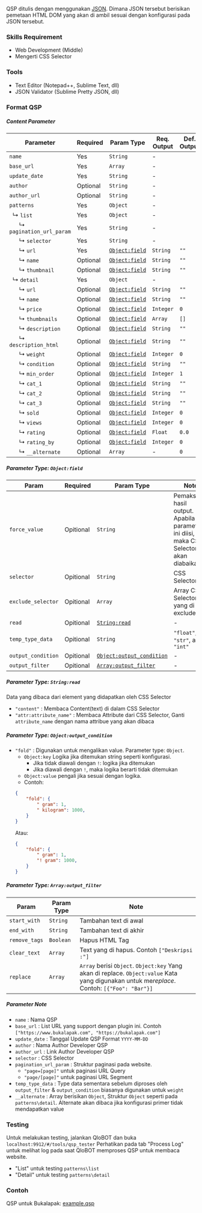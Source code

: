 
QSP ditulis dengan menggunakan [JSON](https://en.wikipedia.org/wiki/JSON "JSON - Wikipedia"). Dimana JSON tersebut berisikan pemetaan HTML DOM yang akan di ambil sesuai dengan konfigurasi pada JSON tersebut.


### Skills Requirement
- Web Development (Middle)
- Mengerti CSS Selector

### Tools
- Text Editor (Notepad++, Sublime Text, dll)
- JSON Validator (Sublime Pretty JSON, dll)


### Format QSP


##### Content Parameter

| Parameter                                          | Required | Param Type      | Req. Output | Def. Output |
|----------------------------------------------------|----------|-----------------|-------------|---------|
| `name`                                             | Yes      | `String`        | -           |         |
| `base_url`                                         | Yes      | `Array`         | -           |         |
| `update_date`                                      | Yes      | `String`        | -           |         |
| `author`                                           | Optional | `String`        | -           |         |
| `author_url`                                       | Optional | `String`        | -           |         |
| `patterns`                                         | Yes      | `Object`        | -           |         |
| &nbsp; &rdsh; `list`                               | Yes      | `Object`        | -           |         |
| &nbsp; &nbsp; &nbsp; &rdsh; `pagination_url_param` | Yes      | `String`        | -           |         |
| &nbsp; &nbsp; &nbsp; &rdsh; `selector`             | Yes      | `String`        | -           |         |
| &nbsp; &nbsp; &nbsp; &rdsh; `url`                  | Yes      | [`Object:field`](#parameter-type-objectfield)  | `String`    | `""`    |
| &nbsp; &nbsp; &nbsp; &rdsh; `name`                 | Optional | [`Object:field`](#parameter-type-objectfield)  | `String`    | `""`    |
| &nbsp; &nbsp; &nbsp; &rdsh; `thumbnail`            | Optional | [`Object:field`](#parameter-type-objectfield)  | `String`    | `""`    |
| &nbsp; &rdsh; `detail`                             | Yes      | `Object`        | -           |         |
| &nbsp; &nbsp; &nbsp; &rdsh; `url`                  | Optional | [`Object:field`](#parameter-type-objectfield)  | `String`    | `""`    |
| &nbsp; &nbsp; &nbsp; &rdsh; `name`                 | Optional | [`Object:field`](#parameter-type-objectfield)  | `String`    | `""`    |
| &nbsp; &nbsp; &nbsp; &rdsh; `price`                | Optional | [`Object:field`](#parameter-type-objectfield)  | `Integer`   | `0`     |
| &nbsp; &nbsp; &nbsp; &rdsh; `thumbnails`           | Optional | [`Object:field`](#parameter-type-objectfield)  | `Array`     | `[]`    |
| &nbsp; &nbsp; &nbsp; &rdsh; `description`          | Optional | [`Object:field`](#parameter-type-objectfield)  | `String`    | `""`    |
| &nbsp; &nbsp; &nbsp; &rdsh; `description_html`     | Optional | [`Object:field`](#parameter-type-objectfield)  | `String`    | `""`    |
| &nbsp; &nbsp; &nbsp; &rdsh; `weight`               | Optional | [`Object:field`](#parameter-type-objectfield)  | `Integer`   | `0`     |
| &nbsp; &nbsp; &nbsp; &rdsh; `condition`            | Optional | [`Object:field`](#parameter-type-objectfield)  | `String`    | `""`    |
| &nbsp; &nbsp; &nbsp; &rdsh; `min_order`            | Optional | [`Object:field`](#parameter-type-objectfield)  | `Integer`   | `1`     |
| &nbsp; &nbsp; &nbsp; &rdsh; `cat_1`                | Optional | [`Object:field`](#parameter-type-objectfield)  | `String`    | `""`    |
| &nbsp; &nbsp; &nbsp; &rdsh; `cat_2`                | Optional | [`Object:field`](#parameter-type-objectfield)  | `String`    | `""`    |
| &nbsp; &nbsp; &nbsp; &rdsh; `cat_3`                | Optional | [`Object:field`](#parameter-type-objectfield)  | `String`    | `""`    |
| &nbsp; &nbsp; &nbsp; &rdsh; `sold`                 | Optional | [`Object:field`](#parameter-type-objectfield)  | `Integer`   | `0`     |
| &nbsp; &nbsp; &nbsp; &rdsh; `views`                | Optional | [`Object:field`](#parameter-type-objectfield)  | `Integer`   | `0`     |
| &nbsp; &nbsp; &nbsp; &rdsh; `rating`               | Optional | [`Object:field`](#parameter-type-objectfield)  | `Float`     | `0.0`   |
| &nbsp; &nbsp; &nbsp; &rdsh; `rating_by`            | Optional | [`Object:field`](#parameter-type-objectfield)  | `Integer`   | `0`     |
| &nbsp; &nbsp; &nbsp; &rdsh; `__alternate`          | Optional | `Array`         | -           | `0`     |


##### Parameter Type: `Object:field`

| Param                                 | Required  | Param Type               | Note |
|---------------------------------------|-----------|---------------------------|------|
| `force_value`                         | Opitional | `String`                  | Pemaksaam hasil output. Apabila parameter ini diisi, maka CSS Selector akan diabaikan |
| `selector`                            | Opitional | `String`                  | CSS Selector |
| `exclude_selector`                    | Opitional | `Array`                   | Array CSS Selector yang di exclude |
| `read`                                | Opitional | [`String:read`](#parameter-type-stringread)             | - |
| `temp_type_data`                      | Opitional | `String`                  | `"float"`, `"str"`, atau `"int"` |
| `output_condition`                    | Opitional | [`Object:output_condition`](#parameter-type-objectoutput_condition) | - |
| `output_filter`                       | Opitional | [`Array:output_filter`](#parameter-type-arrayoutput_filter)     | - |

##### Parameter Type: `String:read`

Data yang dibaca dari element yang didapatkan oleh CSS Selector

- `"content"` : Membaca Content(text) di dalam CSS Selector
- `"attr:attribute_name"` : Membaca Attribute dari CSS Selector, Ganti `attribute_name` dengan nama attribue yang akan dibaca

##### Parameter Type: `Object:output_condition`

- `"fold"` : Digunakan untuk mengalikan value. Parameter type: `Object`. 
    - `Object:key` Logika jika ditemukan string seperti konfigurasi. 
        - Jika tidak diawali dengan `!`: logika jika ditemukan
        - Jika diawali dengan `!`, maka logika berarti tidak ditemukan
    - `Object:value` pengali jika sesuai dengan logika.
    - Contoh:
    ```JSON
    {
        "fold": {
            " gram": 1,
            " kilogram": 1000,
        }
    }
    ```
    Atau:
    ```JSON
    {
        "fold": {
            " gram": 1,
            "! gram": 1000,
        }
    }
    ```


##### Parameter Type: `Array:output_filter`

| Param                                 | Param Type     | Note |
|---------------------------------------|-------------------|------|
|`start_with`                           | `String`            | Tambahan text di awal 
|`end_with`                             | `String`            | Tambahan text di akhir
|`remove_tags`                          | `Boolean`           | Hapus HTML Tag
|`clear_text`                           | `Array`             | Text yang di hapus. Contoh `["Deskripsi :"]`
|`replace`                              | `Array`             | `Array` berisi `Object`. `Object:key` Yang akan di replace. `Object:value` Kata yang digunakan untuk me*replace*. Contoh: `[{"Foo": "Bar"}]`



##### Parameter Note

- `name` : Nama QSP
- `base_url` : List URL yang support dengan plugin ini. Contoh `["https://www.bukalapak.com", "https://bukalapak.com"]`
- `update_date` : Tanggal Update QSP Format `YYYY-MM-DD`
- `author` : Nama Author Developer QSP
- `author_url` : Link Author Developer QSP
- `selector` : CSS Selector
- `pagination_url_param` : Struktur paginasi pada website. 
    - `"page=[page]"` untuk paginasi URL Query
    - `"page/[page]"` untuk paginasi URL Segment
- `temp_type_data` : Type data sementara sebelum diproses oleh `output_filter` & `output_condition` biasanya digunakan untuk `weight`
- `__alternate` : Array berisikan `Object`, Struktur `Object` seperti pada `patterns\detail`. Alternate akan dibaca jika konfigurasi primer tidak mendapatkan value


### Testing

Untuk melakukan testing, jalankan QloBOT dan buka `localhost:9912/#/tools/qsp_tester` Perhatikan pada tab "Process Log" untuk melihat log pada saat QloBOT memproses QSP untuk membaca website. 

- "List" untuk testing `patterns\list`
- "Detail" untuk testing `patterns\detail`


### Contoh
QSP untuk Bukalapak: [example.qsp](example.qsp)